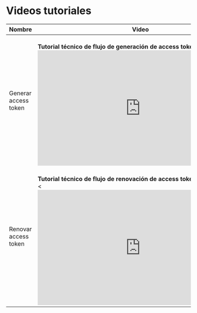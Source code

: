 # Videos tutoriales

|Nombre|Video| 
|---|---|
|Generar access token | <br/>**Tutorial técnico de flujo de generación de access token**<br/> <iframe width="560" height="315" src="https://www.youtube.com/embed/I0yR0awzo0A" title="YouTube video player" frameborder="0" allow="accelerometer; autoplay; clipboard-write; encrypted-media; gyroscope; picture-in-picture" allowfullscreen></iframe> |
|Renovar access token| <br/>**Tutorial técnico de flujo de renovación de access token**<br/> <<iframe width="560" height="315" src="https://www.youtube.com/embed/0Thib_8dTCk" title="YouTube video player" frameborder="0" allow="accelerometer; autoplay; clipboard-write; encrypted-media; gyroscope; picture-in-picture" allowfullscreen></iframe>|